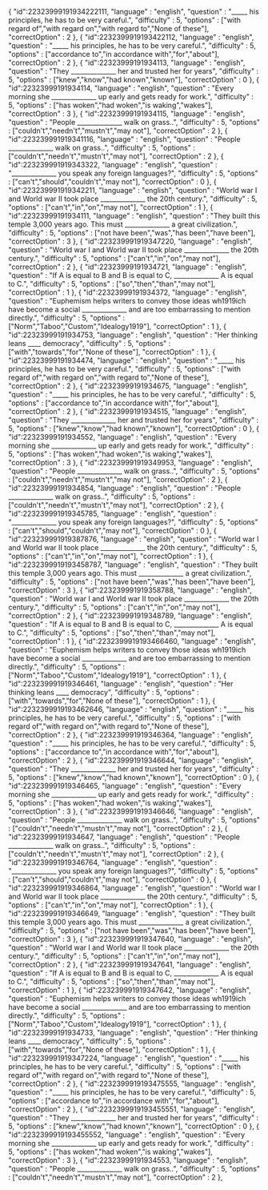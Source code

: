  {
    "id":22323999191934222111,
    "language" : "english",
    "question" : "_____ his principles, he has to be very careful.",
    "difficulty" : 5,
    "options" : ["with regard of","with regard on","with regard to","None of these"],
    "correctOption" : 2
 },
  {
    "id":2232399919193422112,
    "language" : "english",
    "question" : "_____ his principles, he has to be very careful.",
    "difficulty" : 5,
    "options" : ["accordance to","in accordance with","for","about"],
    "correctOption" : 2
 },
 {
    "id":22323999191934113,
    "language" : "english",
    "question" : "They ______________ her and trusted her for years",
    "difficulty" : 5,
    "options" : ["knew","know","had known","known"],
    "correctOption" : 0 
 },
 {
    "id":22323999191934114,
    "language" : "english",
    "question" : "Every morning she ______________ up early and gets ready for work.",
    "difficulty" : 5,
    "options" : ["has woken","had woken","is waking","wakes"],
    "correctOption" : 3
 },
  {
    "id":22323999191934115,
    "language" : "english",
    "question" : "People ______________ walk on grass..",
    "difficulty" : 5,
    "options" : ["couldn't","needn't","mustn't","may not"],
    "correctOption" : 2
 },
 {
    "id":223239991919341116,
    "language" : "english",
    "question" : "People ______________ walk on grass..",
    "difficulty" : 5,
    "options" : ["couldn't","needn't","mustn't","may not"],
    "correctOption" : 2
 },
  {
    "id":223239991919343322,
    "language" : "english",
    "question" : "______________ you speak any foreign languages?",
    "difficulty" : 5,
    "options" : ["can't","should","couldn't","may not"],
    "correctOption" : 0
 },
  {
    "id":223239991919342211,
    "language" : "english",
    "question" : "World war I and World war II took place ______________ the 20th century.",
    "difficulty" : 5,
    "options" : ["can't","in","on","may not"],
    "correctOption" : 1
 },
 {
    "id":22323999191934111,
    "language" : "english",
    "question" : "They built this temple 3,000 years ago. This must ______________ a great civilization.",
    "difficulty" : 5,
    "options" : ["not have been","was","has been","have been"],
    "correctOption" : 3
 },
 {
    "id":223239991919347220,
    "language" : "english",
    "question" : "World war I and World war II took place ______________ the 20th century.",
    "difficulty" : 5,
    "options" : ["can't","in","on","may not"],
    "correctOption" : 2
 },
  {
    "id":22323999191934721,
    "language" : "english",
    "question" : "If A is equal to B and B is equal to C, ______________ A is equal to C.",
    "difficulty" : 5,
    "options" : ["so","then","than","may not"],
    "correctOption" : 1
 },
   {
    "id":22323999191934372,
    "language" : "english",
    "question" : "Euphemism helps writers to convey those ideas wh1919ich have become a social ______________ and are too embarrassing to mention directly.",
    "difficulty" : 5,
    "options" : ["Norm","Taboo","Custom","Idealogy1919"],
    "correctOption" : 1
 },
{
    "id":22323999191934753,
    "language" : "english",
    "question" : "Her thinking leans ____ democracy",
    "difficulty" : 5,
    "options" : ["with","towards","for","None of these"],
    "correctOption" : 1
 },
 {
    "id":22323999191934474,
    "language" : "english",
    "question" : "_____ his principles, he has to be very careful.",
    "difficulty" : 5,
    "options" : ["with regard of","with regard on","with regard to","None of these"],
    "correctOption" : 2
 },
  {
    "id":22323999191934675,
    "language" : "english",
    "question" : "_____ his principles, he has to be very careful.",
    "difficulty" : 5,
    "options" : ["accordance to","in accordance with","for","about"],
    "correctOption" : 2
 },
 {
    "id":22323999191934515,
    "language" : "english",
    "question" : "They ______________ her and trusted her for years",
    "difficulty" : 5,
    "options" : ["knew","know","had known","known"],
    "correctOption" : 0 
 },
 {
    "id":22323999191934552,
    "language" : "english",
    "question" : "Every morning she ______________ up early and gets ready for work.",
    "difficulty" : 5,
    "options" : ["has woken","had woken","is waking","wakes"],
    "correctOption" : 3
 },
  {
    "id":223239991919349953,
    "language" : "english",
    "question" : "People ______________ walk on grass..",
    "difficulty" : 5,
    "options" : ["couldn't","needn't","mustn't","may not"],
    "correctOption" : 2
 },
 {
    "id":22323999191934854,
    "language" : "english",
    "question" : "People ______________ walk on grass..",
    "difficulty" : 5,
    "options" : ["couldn't","needn't","mustn't","may not"],
    "correctOption" : 2
 },
  {
    "id":223239991919345785,
    "language" : "english",
    "question" : "______________ you speak any foreign languages?",
    "difficulty" : 5,
    "options" : ["can't","should","couldn't","may not"],
    "correctOption" : 0
 },
  {
    "id":223239991919387876,
    "language" : "english",
    "question" : "World war I and World war II took place ______________ the 20th century.",
    "difficulty" : 5,
    "options" : ["can't","in","on","may not"],
    "correctOption" : 1
 },
 {
    "id":2232399919193458787,
    "language" : "english",
    "question" : "They built this temple 3,000 years ago. This must ______________ a great civilization.",
    "difficulty" : 5,
    "options" : ["not have been","was","has been","have been"],
    "correctOption" : 3
 },
 {
    "id":223239991919358788,
    "language" : "english",
    "question" : "World war I and World war II took place ______________ the 20th century.",
    "difficulty" : 5,
    "options" : ["can't","in","on","may not"],
    "correctOption" : 2
 },
  {
    "id":223239991919348789,
    "language" : "english",
    "question" : "If A is equal to B and B is equal to C, ______________ A is equal to C.",
    "difficulty" : 5,
    "options" : ["so","then","than","may not"],
    "correctOption" : 1
 },
   {
    "id":2232399919193466460,
    "language" : "english",
    "question" : "Euphemism helps writers to convey those ideas wh1919ich have become a social ______________ and are too embarrassing to mention directly.",
    "difficulty" : 5,
    "options" : ["Norm","Taboo","Custom","Idealogy1919"],
    "correctOption" : 1
 },
{
    "id":223239991919346461,
    "language" : "english",
    "question" : "Her thinking leans ____ democracy",
    "difficulty" : 5,
    "options" : ["with","towards","for","None of these"],
    "correctOption" : 1
 },
 {
    "id":2232399919193462646,
    "language" : "english",
    "question" : "_____ his principles, he has to be very careful.",
    "difficulty" : 5,
    "options" : ["with regard of","with regard on","with regard to","None of these"],
    "correctOption" : 2
 },
  {
    "id":223239991919346364,
    "language" : "english",
    "question" : "_____ his principles, he has to be very careful.",
    "difficulty" : 5,
    "options" : ["accordance to","in accordance with","for","about"],
    "correctOption" : 2
 },
 {
    "id":223239991919346644,
    "language" : "english",
    "question" : "They ______________ her and trusted her for years",
    "difficulty" : 5,
    "options" : ["knew","know","had known","known"],
    "correctOption" : 0 
 },
 {
    "id":223239991919346465,
    "language" : "english",
    "question" : "Every morning she ______________ up early and gets ready for work.",
    "difficulty" : 5,
    "options" : ["has woken","had woken","is waking","wakes"],
    "correctOption" : 3
 },
  {
    "id":223239991919346646,
    "language" : "english",
    "question" : "People ______________ walk on grass..",
    "difficulty" : 5,
    "options" : ["couldn't","needn't","mustn't","may not"],
    "correctOption" : 2
 },
 {
    "id":22323999191934647,
    "language" : "english",
    "question" : "People ______________ walk on grass..",
    "difficulty" : 5,
    "options" : ["couldn't","needn't","mustn't","may not"],
    "correctOption" : 2
 },
  {
    "id":223239991919346764,
    "language" : "english",
    "question" : "______________ you speak any foreign languages?",
    "difficulty" : 5,
    "options" : ["can't","should","couldn't","may not"],
    "correctOption" : 0
 },
  {
    "id":223239991919346864,
    "language" : "english",
    "question" : "World war I and World war II took place ______________ the 20th century.",
    "difficulty" : 5,
    "options" : ["can't","in","on","may not"],
    "correctOption" : 1
 },
 {
    "id":223239991919346649,
    "language" : "english",
    "question" : "They built this temple 3,000 years ago. This must ______________ a great civilization.",
    "difficulty" : 5,
    "options" : ["not have been","was","has been","have been"],
    "correctOption" : 3
 },
 {
    "id":223239991919347640,
    "language" : "english",
    "question" : "World war I and World war II took place ______________ the 20th century.",
    "difficulty" : 5,
    "options" : ["can't","in","on","may not"],
    "correctOption" : 2
 },
  {
    "id":223239991919347641,
    "language" : "english",
    "question" : "If A is equal to B and B is equal to C, ______________ A is equal to C.",
    "difficulty" : 5,
    "options" : ["so","then","than","may not"],
    "correctOption" : 1
 },
   {
    "id":223239991919347642,
    "language" : "english",
    "question" : "Euphemism helps writers to convey those ideas wh1919ich have become a social ______________ and are too embarrassing to mention directly.",
    "difficulty" : 5,
    "options" : ["Norm","Taboo","Custom","Idealogy1919"],
    "correctOption" : 1
 },
{
    "id":22323999191934733,
    "language" : "english",
    "question" : "Her thinking leans ____ democracy",
    "difficulty" : 5,
    "options" : ["with","towards","for","None of these"],
    "correctOption" : 1
 },
 {
    "id":223239991919347224,
    "language" : "english",
    "question" : "_____ his principles, he has to be very careful.",
    "difficulty" : 5,
    "options" : ["with regard of","with regard on","with regard to","None of these"],
    "correctOption" : 2
 },
  {
    "id":2232399919193475555,
    "language" : "english",
    "question" : "_____ his principles, he has to be very careful.",
    "difficulty" : 5,
    "options" : ["accordance to","in accordance with","for","about"],
    "correctOption" : 2
 },
 {
    "id":2232399919193455551,
    "language" : "english",
    "question" : "They ______________ her and trusted her for years",
    "difficulty" : 5,
    "options" : ["knew","know","had known","known"],
    "correctOption" : 0 
 },
 {
    "id":2232399919193455552,
    "language" : "english",
    "question" : "Every morning she ______________ up early and gets ready for work.",
    "difficulty" : 5,
    "options" : ["has woken","had woken","is waking","wakes"],
    "correctOption" : 3
 },
  {
    "id":22323999191934553,
    "language" : "english",
    "question" : "People ______________ walk on grass..",
    "difficulty" : 5,
    "options" : ["couldn't","needn't","mustn't","may not"],
    "correctOption" : 2
 },